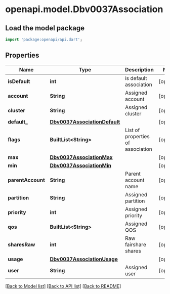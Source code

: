 # openapi.model.Dbv0037Association

## Load the model package
```dart
import 'package:openapi/api.dart';
```

## Properties
Name | Type | Description | Notes
------------ | ------------- | ------------- | -------------
**isDefault** | **int** | is default association | [optional] 
**account** | **String** | Assigned account | [optional] 
**cluster** | **String** | Assigned cluster | [optional] 
**default_** | [**Dbv0037AssociationDefault**](Dbv0037AssociationDefault.md) |  | [optional] 
**flags** | **BuiltList&lt;String&gt;** | List of properties of association | [optional] 
**max** | [**Dbv0037AssociationMax**](Dbv0037AssociationMax.md) |  | [optional] 
**min** | [**Dbv0037AssociationMin**](Dbv0037AssociationMin.md) |  | [optional] 
**parentAccount** | **String** | Parent account name | [optional] 
**partition** | **String** | Assigned partition | [optional] 
**priority** | **int** | Assigned priority | [optional] 
**qos** | **BuiltList&lt;String&gt;** | Assigned QOS | [optional] 
**sharesRaw** | **int** | Raw fairshare shares | [optional] 
**usage** | [**Dbv0037AssociationUsage**](Dbv0037AssociationUsage.md) |  | [optional] 
**user** | **String** | Assigned user | [optional] 

[[Back to Model list]](../README.md#documentation-for-models) [[Back to API list]](../README.md#documentation-for-api-endpoints) [[Back to README]](../README.md)


